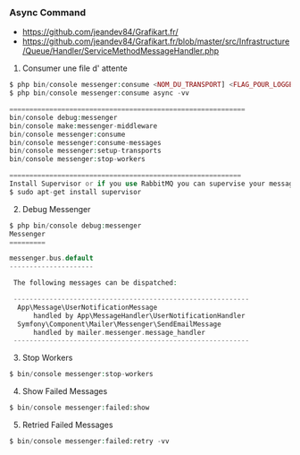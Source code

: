 ### Async Command

- https://github.com/jeandev84/Grafikart.fr/
- https://github.com/jeandev84/Grafikart.fr/blob/master/src/Infrastructure/Queue/Handler/ServiceMethodMessageHandler.php


1. Consumer une file d' attente
```php 
$ php bin/console messenger:consume <NOM_DU_TRANSPORT] <FLAG_POUR_LOGGER_LES_MESSAGES>
$ php bin/console messenger:consume async -vv

===========================================================
bin/console debug:messenger                  
bin/console make:messenger-middleware        
bin/console messenger:consume                
bin/console messenger:consume-messages       
bin/console messenger:setup-transports       
bin/console messenger:stop-workers    

==========================================================
Install Supervisor or if you use RabbitMQ you can supervise your message transport
$ sudo apt-get install supervisor
```


2. Debug Messenger
```php 
$ php bin/console debug:messenger
Messenger
=========

messenger.bus.default
---------------------

 The following messages can be dispatched:

 ----------------------------------------------------------- 
  App\Message\UserNotificationMessage                        
      handled by App\MessageHandler\UserNotificationHandler  
  Symfony\Component\Mailer\Messenger\SendEmailMessage        
      handled by mailer.messenger.message_handler            
 -----------------------------------------------------------
```


3. Stop Workers
```php 
$ bin/console messenger:stop-workers 
```



4. Show Failed Messages
```php 
$ bin/console messenger:failed:show
```



5. Retried Failed Messages
```php 
$ bin/console messenger:failed:retry -vv
```